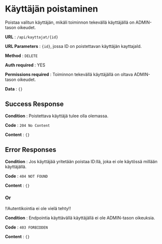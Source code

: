 # Käyttäjän poistaminen

Poistaa valitun käyttäjän, mikäli toiminnon tekevällä käyttäjällä on ADMIN-tason oikeudet.

**URL** : `/api/kayttajat/{id}`

**URL Parameters** : `{id}`, jossa ID on poistettavan käyttäjän kayttajaId.

**Method** : `DELETE`

**Auth required** : YES

**Permissions required** : Toiminnon tekevällä käyttäjällä on oltava ADMIN-tason oikeudet. 

**Data** : `{}`

## Success Response

**Condition** : Poistettava käyttäjä tulee olla olemassa.

**Code** : `204 No Content`

**Content** : `{}`

## Error Responses

**Condition** : Jos käyttäjää yritetään poistaa ID:llä, joka ei ole käytössä millään käyttäjällä.

**Code** : `404 NOT FOUND`

**Content** : `{}`

### Or

!!Autentikointia ei ole vielä tehty!!

**Condition** : Endpointia käyttävällä käyttäjällä ei ole ADMIN-tason oikeuksia.

**Code** : `403 FORBIDDEN`

**Content** : `{}`